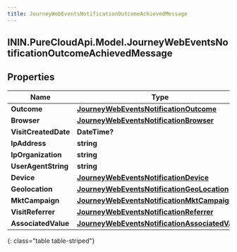 ```yaml
---
title: JourneyWebEventsNotificationOutcomeAchievedMessage
---
```

## ININ.PureCloudApi.Model.JourneyWebEventsNotificationOutcomeAchievedMessage

## Properties

|Name | Type | Description | Notes|
|------------ | ------------- | ------------- | -------------|
| **Outcome** | [**JourneyWebEventsNotificationOutcome**](JourneyWebEventsNotificationOutcome.html) |  | [optional] |
| **Browser** | [**JourneyWebEventsNotificationBrowser**](JourneyWebEventsNotificationBrowser.html) |  | [optional] |
| **VisitCreatedDate** | **DateTime?** |  | [optional] |
| **IpAddress** | **string** |  | [optional] |
| **IpOrganization** | **string** |  | [optional] |
| **UserAgentString** | **string** |  | [optional] |
| **Device** | [**JourneyWebEventsNotificationDevice**](JourneyWebEventsNotificationDevice.html) |  | [optional] |
| **Geolocation** | [**JourneyWebEventsNotificationGeoLocation**](JourneyWebEventsNotificationGeoLocation.html) |  | [optional] |
| **MktCampaign** | [**JourneyWebEventsNotificationMktCampaign**](JourneyWebEventsNotificationMktCampaign.html) |  | [optional] |
| **VisitReferrer** | [**JourneyWebEventsNotificationReferrer**](JourneyWebEventsNotificationReferrer.html) |  | [optional] |
| **AssociatedValue** | [**JourneyWebEventsNotificationAssociatedValue**](JourneyWebEventsNotificationAssociatedValue.html) |  | [optional] |
{: class="table table-striped"}


